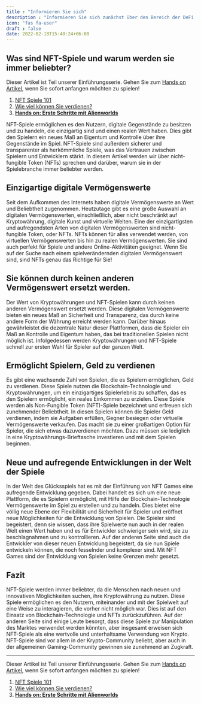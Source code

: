 ```yaml
---
title : "Informieren Sie sich"
description : "Informieren Sie sich zunächst über den Bereich der DeFi Games."
icon: "fas fa-user"
draft : false
date: 2022-02-18T15:40:24+06:00
---
```


## Was sind NFT-Spiele und warum werden sie immer beliebter?

Dieser Artikel ist Teil unserer Einführungsserie. Gehen Sie zum [Hands on Artikel](/services/wie-starte-ich-mit-crypto-gaming/), wenn Sie sofort anfangen möchten zu spielen!

1. [NFT Spiele 101](/services/nft-games-101/)
2. [Wie viel können Sie verdienen?](/services/wie-viel-kann-ich-verdienen/)
3. **[Hands on: Erste Schritte mit Alienworlds](/services/wie-starte-ich-mit-crypto-gaming/)**

NFT-Spiele ermöglichen es den Nutzern, digitale Gegenstände zu besitzen und zu handeln, die einzigartig sind und einen realen Wert haben. Dies gibt den Spielern ein neues Maß an Eigentum und Kontrolle über ihre Gegenstände im Spiel. NFT-Spiele sind außerdem sicherer und transparenter als herkömmliche Spiele, was das Vertrauen zwischen Spielern und Entwicklern stärkt. In diesem Artikel werden wir über nicht-fungible Token (NFTs) sprechen und darüber, warum sie in der Spielebranche immer beliebter werden.

## Einzigartige digitale Vermögenswerte 

Seit dem Aufkommen des Internets haben digitale Vermögenswerte an Wert und Beliebtheit zugenommen. Heutzutage gibt es eine große Auswahl an digitalen Vermögenswerten, einschließlich, aber nicht beschränkt auf Kryptowährung, digitale Kunst und virtuelle Welten. Eine der einzigartigsten und aufregendsten Arten von digitalen Vermögenswerten sind nicht-fungible Token, oder NFTs. NFTs können für alles verwendet werden, von virtuellen Vermögenswerten bis hin zu realen Vermögenswerten. Sie sind auch perfekt für Spiele und andere Online-Aktivitäten geeignet. Wenn Sie auf der Suche nach einem spielverändernden digitalen Vermögenswert sind, sind NFTs genau das Richtige für Sie!

## Sie können durch keinen anderen Vermögenswert ersetzt werden. 

Der Wert von Kryptowährungen und NFT-Spielen kann durch keinen anderen Vermögenswert ersetzt werden. Diese digitalen Vermögenswerte bieten ein neues Maß an Sicherheit und Transparenz, das durch keine andere Form der Währung erreicht werden kann. Darüber hinaus gewährleistet die dezentrale Natur dieser Plattformen, dass die Spieler ein Maß an Kontrolle und Eigentum haben, das bei traditionellen Spielen nicht möglich ist. Infolgedessen werden Kryptowährungen und NFT-Spiele schnell zur ersten Wahl für Spieler auf der ganzen Welt.

## Ermöglicht Spielern, Geld zu verdienen 

Es gibt eine wachsende Zahl von Spielen, die es Spielern ermöglichen, Geld zu verdienen. Diese Spiele nutzen die Blockchain-Technologie und Kryptowährungen, um ein einzigartiges Spielerlebnis zu schaffen, das es den Spielern ermöglicht, ein reales Einkommen zu erzielen. Diese Spiele werden als Non-Fungible Token (NFT)-Spiele bezeichnet und erfreuen sich zunehmender Beliebtheit. In diesen Spielen können die Spieler Geld verdienen, indem sie Aufgaben erfüllen, Gegner besiegen oder virtuelle Vermögenswerte verkaufen. Das macht sie zu einer großartigen Option für Spieler, die sich etwas dazuverdienen möchten. Dazu müssen sie lediglich in eine Kryptowährungs-Brieftasche investieren und mit dem Spielen beginnen.


## Neue und aufregende Entwicklungen in der Welt der Spiele

In der Welt des Glücksspiels hat es mit der Einführung von NFT Games eine aufregende Entwicklung gegeben. Dabei handelt es sich um eine neue Plattform, die es Spielern ermöglicht, mit Hilfe der Blockchain-Technologie Vermögenswerte im Spiel zu erstellen und zu handeln. Dies bietet eine völlig neue Ebene der Flexibilität und Sicherheit für Spieler und eröffnet neue Möglichkeiten für die Entwicklung von Spielen. Die Spieler sind begeistert, denn sie wissen, dass ihre Spielwerte nun auch in der realen Welt einen Wert haben und es für Entwickler schwieriger sein wird, sie zu beschlagnahmen und zu kontrollieren. Auf der anderen Seite sind auch die Entwickler von dieser neuen Entwicklung begeistert, da sie nun Spiele entwickeln können, die noch fesselnder und komplexer sind. Mit NFT Games sind der Entwicklung von Spielen keine Grenzen mehr gesetzt.

## Fazit

NFT-Spiele werden immer beliebter, da die Menschen nach neuen und innovativen Möglichkeiten suchen, ihre Kryptowährung zu nutzen. Diese Spiele ermöglichen es den Nutzern, miteinander und mit der Spielwelt auf eine Weise zu interagieren, die vorher nicht möglich war. Dies ist auf den Einsatz von Blockchain-Technologie und NFTs zurückzuführen. Auf der anderen Seite sind einige Leute besorgt, dass diese Spiele zur Manipulation des Marktes verwendet werden könnten, aber insgesamt erweisen sich NFT-Spiele als eine wertvolle und unterhaltsame Verwendung von Krypto. NFT-Spiele sind vor allem in der Krypto-Community beliebt, aber auch in der allgemeinen Gaming-Community gewinnen sie zunehmend an Zugkraft.

---

Dieser Artikel ist Teil unserer Einführungsserie. Gehen Sie zum [Hands on Artikel](/services/wie-starte-ich-mit-crypto-gaming/), wenn Sie sofort anfangen möchten zu spielen!

1. [NFT Spiele 101](/services/nft-games-101/)
2. [Wie viel können Sie verdienen?](/services/wie-viel-kann-ich-verdienen/)
3. **[Hands on: Erste Schritte mit Alienworlds](/services/wie-starte-ich-mit-crypto-gaming/)**